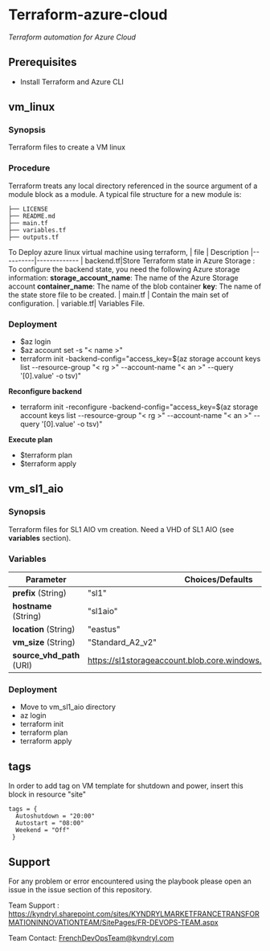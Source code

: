 # Terraform-azure-cloud
_Terraform automation for Azure Cloud_

## Prerequisites

* Install Terraform and Azure CLI
## vm_linux

### Synopsis
Terraform files to create a VM linux
### Procedure
Terraform treats any local directory referenced in the source argument of a module block as a module. A typical file structure for a new module is:
```
├── LICENSE
├── README.md
├── main.tf
├── variables.tf
├── outputs.tf
```
To Deploy azure linux virtual machine using terraform,
| file | Description
|----------|-------------
| backend.tf|Store Terraform state in Azure Storage : To configure the backend state, you need the following Azure storage information: **storage_account_name**: The name of the Azure Storage account **container_name**: The name of the blob container **key**: The name of the state store file to be created.
| main.tf    | Contain the main set of configuration.
| variable.tf| Variables File.

### Deployment
* $az login
* $az account set -s "< name >"
* terraform init -backend-config="access_key=$(az storage account keys list --resource-group "< rg >" --account-name "< an >" --query '[0].value' -o tsv)"

**Reconfigure backend**
* terraform init -reconfigure -backend-config="access_key=$(az storage account keys list --resource-group "< rg >" --account-name "< an >" --query '[0].value' -o tsv)"

**Execute plan**
* $terraform plan
* $terraform apply

## vm_sl1_aio

### Synopsis

Terraform files for SL1 AIO vm creation.
Need a VHD of SL1 AIO (see **variables** section).

### Variables
Parameter | Choices/Defaults|Comments
----------|-----------------|--------
**prefix** (String) | "sl1" |
**hostname** (String) | "sl1aio" |
**location** (String) | "eastus" |
**vm_size** (String) | "Standard_A2_v2" |
**source_vhd_path** (URI) | <https://sl1storageaccount.blob.core.windows.net/sl1vhd/em7aio.vhd> |

### Deployment
* Move to vm_sl1_aio directory
* az login
* terraform init
* terraform plan
* terraform apply

## tags
In order to add tag on VM template for shutdown and power, insert this block in resource "site"

```
tags = {
  Autoshutdown = "20:00"
  Autostart = "08:00"
  Weekend = "Off"
 }
```


## Support
For any problem or error encountered using the playbook please open an issue in the issue section of this repository.

Team Support : https://kyndryl.sharepoint.com/sites/KYNDRYLMARKETFRANCETRANSFORMATIONINNOVATIONTEAM/SitePages/FR-DEVOPS-TEAM.aspx

Team Contact: FrenchDevOpsTeam@kyndryl.com
